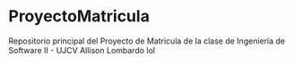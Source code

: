 # ProyectoMatricula
Repositorio principal del Proyecto de Matricula de la clase de Ingeniería de Software II - UJCV
Allison
Lombardo
lol